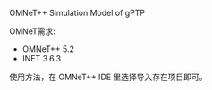 OMNeT++ Simulation Model of gPTP

OMNeT需求: 

- OMNeT++ 5.2 
- INET 3.6.3

使用方法，在 OMNeT++ IDE 里选择导入存在项目即可。

